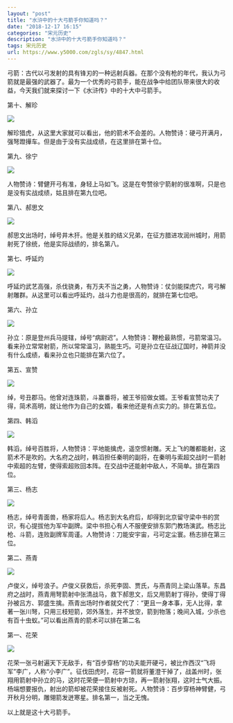 ```yaml
---
layout: "post"
title: "水浒中的十大弓箭手你知道吗？"
date: "2018-12-17 16:15"
categories: "宋元历史"
description: "水浒中的十大弓箭手你知道吗？"
tags: 宋元历史
url: https://www.y5000.com/zgls/sy/4847.html
---
```






弓箭：古代以弓发射的具有锋刃的一种远射兵器。在那个没有枪的年代，我认为弓箭就是最强的武器了。最为一个优秀的弓箭手，能在战争中给团队带来很大的收益，今天我们就来探讨一下《水浒传》中的十大中弓箭手。

第十、解珍

![](https://img.y5000.com/uploads/allimg/161109/8-161109132P5508.jpg)

解珍猎虎，从这里大家就可以看出，他的箭术不会差的。人物赞诗：硬弓开满月，强弩蹬撶车。但是由于没有实战成绩，在这里排在第十位。

第九、徐宁

![](https://img.y5000.com/uploads/allimg/161109/8-161109132Q9631.jpg)

人物赞诗：臂健开弓有准，身轻上马如飞。这是在夸赞徐宁箭射的很准啊，只是也是没有实战成绩，姑且排在第九位吧。

第八、郝思文

![](https://img.y5000.com/uploads/allimg/161109/8-161109132R9225.jpg)

郝思文出场时，绰号井木犴。他是关胜的结义兄弟，在征方腊进攻润州城时，用箭射死了徐统，他是实际战绩的，排名第八。

第七、呼延灼

![](https://img.y5000.com/uploads/allimg/161109/8-161109132SQ30.jpg)

呼延灼武艺高强，杀伐骁勇，有万夫不当之勇，人物赞诗：仗剑能探虎穴，弯弓解射雕群。从这里可以看出呼延灼，战斗力也是很高的，就排在第七位吧。

第六、孙立

![](https://img.y5000.com/uploads/allimg/161109/8-161109132U6338.jpg)

孙立：原是登州兵马提辖，绰号“病尉迟”。人物赞诗：鞭枪最熟惯，弓箭常温习。看来孙立常常射箭，所以常常温习，熟能生巧。可是孙立在征战辽国时，神箭并没有什么成绩，看来孙立也只能排在第六位了。

第五、宣赞

![](https://img.y5000.com/uploads/allimg/161109/8-161109132Z3350.jpg)

绰，号丑郡马。他曾对连珠箭，斗赢番将，被王爷招做女婿。王爷看宣赞功夫了得，简术高明，就让他作为自己的女婿，看来他还是有点实力的。排在第五位。

第四、韩滔

![](https://img.y5000.com/uploads/allimg/161109/8-161109132914325.jpg)

韩滔，绰号百胜将，人物赞诗：平地能擒虎，遥空惯射雕。天上飞的雕都能射，这箭术不是吹的。大名府之战时，韩滔担任秦明的副将，在秦明与索超交战时一箭射中索超的左臂，使得索超败回本阵。在交战中还能射中敌人，不简单。排在第四位。

第三、杨志

![](https://img.y5000.com/uploads/allimg/161109/8-16110913292E12.jpg)

杨志，绰号青面兽，杨家将后人。杨志到大名府后，却得到北京留守梁中书的赏识，有心提拔他为军中副牌。梁中书担心有人不服便安排东郭门教场演武。杨志比枪、斗箭，连败副牌军周谨。人物赞诗：刀能安宇宙，弓可定尘寰。杨志排在第三位。

第二、燕青

![](https://img.y5000.com/uploads/allimg/161109/8-16110913293U51.jpg)

卢俊义，绰号浪子。卢俊义获救后，杀死李固、贾氏，与燕青同上梁山落草。东昌府之战时，燕青用弩箭射中张清战马，救下郝思文，后又用箭射丁得孙，使得丁得孙被吕方、郭盛生擒。燕青出场时作者就交代了：“更且一身本事，无人比得，拿著一张川弩，只用三枝短箭，郊外落生，并不放空，箭到物落；晚间入城，少杀也有百十虫蚁。”可以看出燕青的箭术可以排在第二名

第一、花荣

![](https://img.y5000.com/uploads/allimg/161109/8-16110913294S20.jpg)

花荣一张弓射遍天下无敌手，有“百步穿杨”的功夫能开硬弓，被比作西汉“飞将军”李广，人称“小李广”。征伐田虎时，花容一箭就将董澄干掉了，战盖州时，张翔用箭射中孙立的马，这时花荣便一箭射中方琼，再一箭射张翔，这时士气大振。杨端想要报仇，射出的箭却被花荣接住反被射死。人物赞诗：百步穿杨神臂健，弓开秋月分明，雕翎箭发迸寒星。排名第一，当之无愧。

以上就是这十大弓箭手。
